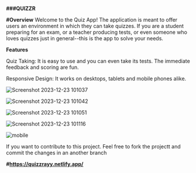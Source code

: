 **###QUIZZR**

**#Overview**
Welcome to the Quiz App! The application is meant to offer users an environment in which they can take quizzes. If you are a student preparing for an exam, or a teacher producing tests, or even someone who loves quizzes just in general--this is the app to solve your needs.

**Features**

Quiz Taking: It is easy to use and you can even take its tests. The immediate feedback and scoring are fun.

Responsive Design: It works on desktops, tablets and mobile phones alike.

![Screenshot 2023-12-23 101037](https://github.com/rayyjeb/QuizzApp/assets/142793649/23950cb6-a96b-4672-b769-60e7d77bda8a)

![Screenshot 2023-12-23 101042](https://github.com/rayyjeb/QuizzApp/assets/142793649/c7cf21ac-9bd6-4111-bfe0-499faa942185)

![Screenshot 2023-12-23 101051](https://github.com/rayyjeb/QuizzApp/assets/142793649/df1c206c-af64-4e67-947f-2ebad7d1c23f)

![Screenshot 2023-12-23 101116](https://github.com/rayyjeb/QuizzApp/assets/142793649/5be23f10-1488-41b0-9423-4b967881c6bf)

![mobile](https://github.com/rayyjeb/QuizzApp/assets/142793649/3e2602ae-a790-4664-a573-d1495222a49c)

If you want to contribute to this project. Feel free to fork the projectt and commit the changes in an another branch   

**#https://quizzrayy.netlify.app/**
